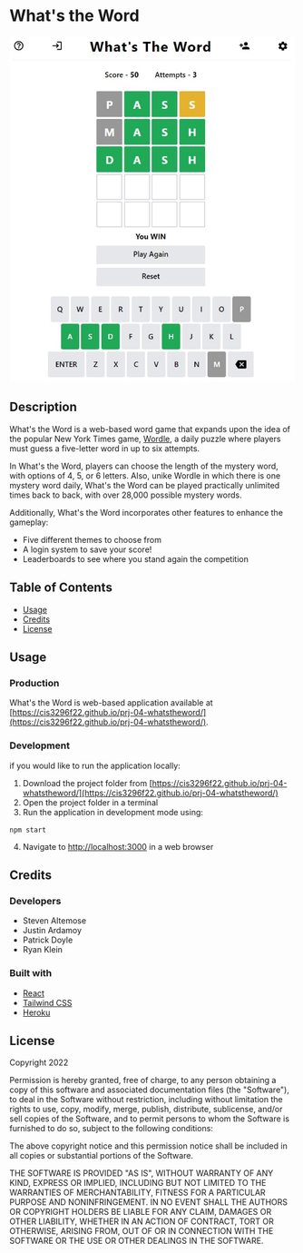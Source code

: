 # What's the Word

![Screenshot of What's the Word game board](./whatstheword.jpg)

## Description

What's the Word is a web-based word game that expands upon the idea of the popular New York Times game, [Wordle](https://www.nytimes.com/games/wordle/index.html), a daily puzzle where players must guess a five-letter word in up to six attempts.

In What's the Word, players can choose the length of the mystery word, with options of 4, 5, or 6 letters. Also, unike Wordle in which there is one mystery word daily, What's the Word can be played practically unlimited times back to back, with over 28,000 possible mystery words. 

Additionally, What's the Word incorporates other features to enhance the gameplay:
- Five different themes to choose from
- A login system to save your score!
- Leaderboards to see where you stand again the competition

## Table of Contents

- [Usage](#usage)
- [Credits](#credits)
- [License](#license)

## Usage

### Production
What's the Word is web-based application available at [https://cis3296f22.github.io/prj-04-whatstheword/](https://cis3296f22.github.io/prj-04-whatstheword/).

### Development
if you would like to run the application locally:
1. Download the project folder from [https://cis3296f22.github.io/prj-04-whatstheword/](https://cis3296f22.github.io/prj-04-whatstheword/)
2. Open the project folder in a terminal
3. Run the application in development mode using:
```
npm start
```
4. Navigate to [http://localhost:3000](http://localhost:3000) in a web browser

## Credits
### Developers
- Steven Altemose
- Justin Ardamoy
- Patrick Doyle
- Ryan Klein

### Built with
- [React](https://reactjs.org/)
- [Tailwind CSS](https://tailwindcss.com/)
- [Heroku](https://www.heroku.com/)

## License

Copyright 2022

Permission is hereby granted, free of charge, to any person obtaining a copy of this software and associated documentation files (the "Software"), to deal in the Software without restriction, including without limitation the rights to use, copy, modify, merge, publish, distribute, sublicense, and/or sell copies of the Software, and to permit persons to whom the Software is furnished to do so, subject to the following conditions:

The above copyright notice and this permission notice shall be included in all copies or substantial portions of the Software.

THE SOFTWARE IS PROVIDED "AS IS", WITHOUT WARRANTY OF ANY KIND, EXPRESS OR IMPLIED, INCLUDING BUT NOT LIMITED TO THE WARRANTIES OF MERCHANTABILITY, FITNESS FOR A PARTICULAR PURPOSE AND NONINFRINGEMENT. IN NO EVENT SHALL THE AUTHORS OR COPYRIGHT HOLDERS BE LIABLE FOR ANY CLAIM, DAMAGES OR OTHER LIABILITY, WHETHER IN AN ACTION OF CONTRACT, TORT OR OTHERWISE, ARISING FROM, OUT OF OR IN CONNECTION WITH THE SOFTWARE OR THE USE OR OTHER DEALINGS IN THE SOFTWARE.